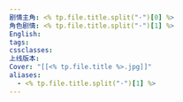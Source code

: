 ```yaml
---
剧情主角: <% tp.file.title.split("·")[0] %>
角色剧情: <% tp.file.title.split("·")[1] %>
English: 
tags: 
cssclasses: 
上线版本: 
Cover: "[[<% tp.file.title %>.jpg]]"
aliases:
  - <% tp.file.title.split("·")[1] %>
---
```

